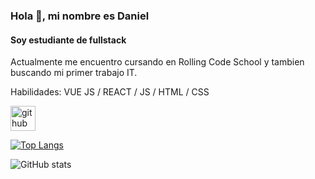 ### Hola 👋, mi nombre es Daniel
#### Soy estudiante de fullstack
Actualmente me encuentro cursando en Rolling Code School y tambien buscando mi primer trabajo IT.

Habilidades: VUE JS / REACT / JS / HTML / CSS



[<img src='https://cdn.jsdelivr.net/npm/simple-icons@3.0.1/icons/github.svg' alt='github' height='40'>](https://github.com/Daniel-Teseira)  

[![Top Langs](https://github-readme-stats.vercel.app/api/top-langs/?username=Daniel-Teseira)](https://github.com/anuraghazra/github-readme-stats)

![GitHub stats](https://github-readme-stats.vercel.app/api?username=Daniel-Teseira&show_icons=true)  

